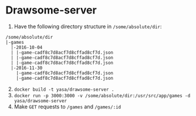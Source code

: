# Drawsome-server

1. Have the following directory structure in `/some/absolute/dir`:
```$xslt
/some/absolute/dir
|-games
  |-2016-10-04
  | |-game-cadf8c7d8acf7d8cffad8cf7d.json
  | |-game-cadf8c7d8acf7d8cffad8cf7d.json
  | |-game-cadf8c7d8acf7d8cffad8cf7d.json
  |-2016-11-30
    |-game-cadf8c7d8acf7d8cffad8cf7d.json
    |-game-cadf8c7d8acf7d8cffad8cf7d.json

```
2. ```docker build -t yasa/drawsome-server .```
3. ```docker run -p 3000:3000 -v /some/absolute/dir:/usr/src/app/games -d yasa/drawsome-server```
4. Make `GET` requests to `/games` and `/games/:id`